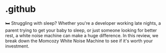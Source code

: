 # .github
🛏️ Struggling with sleep? Whether you're a developer working late nights, a parent trying to get your baby to sleep, or just someone looking for better rest, a white noise machine can make a huge difference. In this review, we break down the Momcozy White Noise Machine to see if it's worth your investment.
